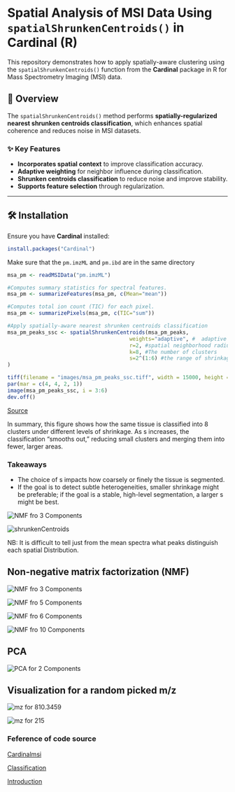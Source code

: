 # Spatial Analysis of MSI Data Using `spatialShrunkenCentroids()` in Cardinal (R)

This repository demonstrates how to apply spatially-aware clustering using the `spatialShrunkenCentroids()` function from the **Cardinal** package in R for Mass Spectrometry Imaging (MSI) data.

## 📌 Overview

The `spatialShrunkenCentroids()` method performs **spatially-regularized nearest shrunken centroids classification**, which enhances spatial coherence and reduces noise in MSI datasets. 

### ✨ Key Features

- **Incorporates spatial context** to improve classification accuracy.
- **Adaptive weighting** for neighbor influence during classification.
- **Shrunken centroids classification** to reduce noise and improve stability.
- **Supports feature selection** through regularization.

---

## 🛠 Installation

Ensure you have **Cardinal** installed:

```r
install.packages("Cardinal")
```
Make sure that the ```pm.imzML``` and ```pm.ibd``` are in the same directory
```r
msa_pm <- readMSIData("pm.imzML")

#Computes summary statistics for spectral features.
msa_pm <- summarizeFeatures(msa_pm, c(Mean="mean"))

#Computes total ion count (TIC) for each pixel.
msa_pm <- summarizePixels(msa_pm, c(TIC="sum"))

#Apply spatially-aware nearest shrunken centroids classification
msa_pm_peaks_ssc <- spatialShrunkenCentroids(msa_pm_peaks,
                                       weights="adaptive", #  adaptive weights for spatial influence.
                                       r=2, #spatial neighborhood radius.
                                       k=8, #The number of clusters
                                       s=2^(1:6) #the range of shrinkage parameters
)

tiff(filename = "images/msa_pm_peaks_ssc.tiff", width = 15000, height = 12000, res = 3000)
par(mar = c(4, 4, 2, 1))
image(msa_pm_peaks_ssc, i = 3:6)
dev.off()
```

[Source](https://bioconductor.org/packages/release/data/experiment/vignettes/CardinalWorkflows/inst/doc/MSI-segmentation.html#retrieving-the-top-mz-values)

In summary, this figure shows how the same tissue is classified into 8 clusters under different levels of shrinkage. As s increases, the classification “smooths out,” reducing small clusters and merging them into fewer, larger areas.


### Takeaways

- The choice of s impacts how coarsely or finely the tissue is segmented.
- If the goal is to detect subtle heterogeneities, smaller shrinkage might be preferable; if the goal is a stable, high-level segmentation, a larger s might be best.

 



 

![NMF fro 3 Components](https://github.com/FenosoaRandrianjatovo/meta_base_MSI/blob/main/images/msa_pm_ssc_.png)

![shrunkenCentroids](https://github.com/FenosoaRandrianjatovo/meta_base_MSI/blob/main/images/msa_pm_shrunkenCentroids.png)

NB: It is difficult to tell just from the mean spectra what peaks distinguish each spatial Distribution.


## Non-negative matrix factorization (NMF)

![NMF fro 3 Components](https://github.com/FenosoaRandrianjatovo/meta_base_MSI/blob/main/images/NMF_ncomp_3_pm.png)

![NMF fro 5 Components](https://github.com/FenosoaRandrianjatovo/meta_base_MSI/blob/main/images/NMF_ncomp_5_pm.png)

![NMF fro 6 Components](https://github.com/FenosoaRandrianjatovo/meta_base_MSI/blob/main/images/NMF_ncomp_6_pm.png)

![NMF fro 10 Components](https://github.com/FenosoaRandrianjatovo/meta_base_MSI/blob/main/images/NMF_ncomp_10_pm.png) 

## PCA

![PCA for 2 Components](https://github.com/FenosoaRandrianjatovo/meta_base_MSI/blob/main/images/msa_nm_pca.png)



## Visualization for a random picked m/z






![mz for 810.3459](https://github.com/FenosoaRandrianjatovo/meta_base_MSI/blob/main/images/msa_nm_ion_image.png)

![mz for 215](https://github.com/FenosoaRandrianjatovo/meta_base_MSI/blob/main/images/msa_nm_ion_image_mz_215.png)




### Feference of code source 

[Cardinalmsi](https://cardinalmsi.org/)

[Classification](https://bioconductor.org/packages/release/data/experiment/vignettes/CardinalWorkflows/inst/doc/MSI-classification.html)

[Introduction](https://www.aspect-analytics.com/media-blog/introduction-to-mass-spectrometry-imaging-data-analysis)
